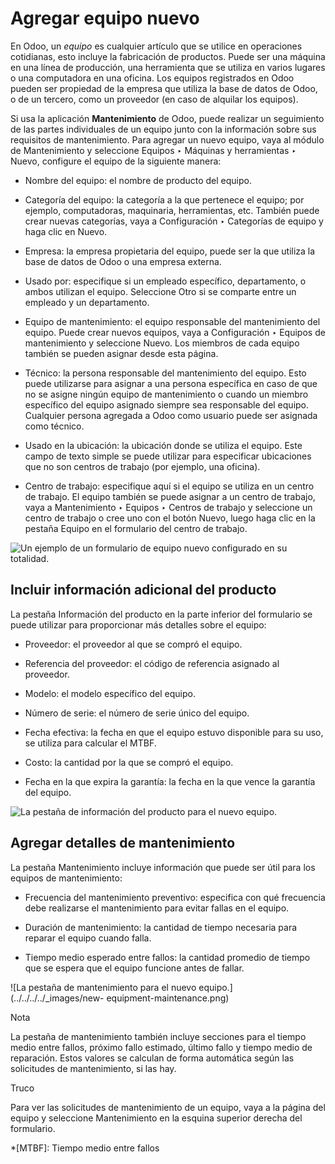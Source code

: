 # Agregar equipo nuevo

En Odoo, un _equipo_ es cualquier artículo que se utilice en operaciones
cotidianas, esto incluye la fabricación de productos. Puede ser una máquina en
una línea de producción, una herramienta que se utiliza en varios lugares o
una computadora en una oficina. Los equipos registrados en Odoo pueden ser
propiedad de la empresa que utiliza la base de datos de Odoo, o de un tercero,
como un proveedor (en caso de alquilar los equipos).

Si usa la aplicación **Mantenimiento** de Odoo, puede realizar un seguimiento
de las partes individuales de un equipo junto con la información sobre sus
requisitos de mantenimiento. Para agregar un nuevo equipo, vaya al módulo de
Mantenimiento y seleccione Equipos ‣ Máquinas y herramientas ‣ Nuevo,
configure el equipo de la siguiente manera:

  * Nombre del equipo: el nombre de producto del equipo.

  * Categoría del equipo: la categoría a la que pertenece el equipo; por ejemplo, computadoras, maquinaria, herramientas, etc. También puede crear nuevas categorías, vaya a Configuración ‣ Categorías de equipo y haga clic en Nuevo.

  * Empresa: la empresa propietaria del equipo, puede ser la que utiliza la base de datos de Odoo o una empresa externa.

  * Usado por: especifique si un empleado específico, departamento, o ambos utilizan el equipo. Seleccione Otro si se comparte entre un empleado y un departamento.

  * Equipo de mantenimiento: el equipo responsable del mantenimiento del equipo. Puede crear nuevos equipos, vaya a Configuración ‣ Equipos de mantenimiento y seleccione Nuevo. Los miembros de cada equipo también se pueden asignar desde esta página.

  * Técnico: la persona responsable del mantenimiento del equipo. Esto puede utilizarse para asignar a una persona específica en caso de que no se asigne ningún equipo de mantenimiento o cuando un miembro específico del equipo asignado siempre sea responsable del equipo. Cualquier persona agregada a Odoo como usuario puede ser asignada como técnico.

  * Usado en la ubicación: la ubicación donde se utiliza el equipo. Este campo de texto simple se puede utilizar para especificar ubicaciones que no son centros de trabajo (por ejemplo, una oficina).

  * Centro de trabajo: especifique aquí si el equipo se utiliza en un centro de trabajo. El equipo también se puede asignar a un centro de trabajo, vaya a Mantenimiento ‣ Equipos ‣ Centros de trabajo y seleccione un centro de trabajo o cree uno con el botón Nuevo, luego haga clic en la pestaña Equipo en el formulario del centro de trabajo.

![Un ejemplo de un formulario de equipo nuevo configurado en su
totalidad.](../../../../_images/new-equipment-form.png)

## Incluir información adicional del producto

La pestaña Información del producto en la parte inferior del formulario se
puede utilizar para proporcionar más detalles sobre el equipo:

  * Proveedor: el proveedor al que se compró el equipo.

  * Referencia del proveedor: el código de referencia asignado al proveedor.

  * Modelo: el modelo específico del equipo.

  * Número de serie: el número de serie único del equipo.

  * Fecha efectiva: la fecha en que el equipo estuvo disponible para su uso, se utiliza para calcular el MTBF.

  * Costo: la cantidad por la que se compró el equipo.

  * Fecha en la que expira la garantía: la fecha en la que vence la garantía del equipo.

![La pestaña de información del producto para el nuevo
equipo.](../../../../_images/new-equipment-product-information.png)

## Agregar detalles de mantenimiento

La pestaña Mantenimiento incluye información que puede ser útil para los
equipos de mantenimiento:

  * Frecuencia del mantenimiento preventivo: especifica con qué frecuencia debe realizarse el mantenimiento para evitar fallas en el equipo.

  * Duración de mantenimiento: la cantidad de tiempo necesaria para reparar el equipo cuando falla.

  * Tiempo medio esperado entre fallos: la cantidad promedio de tiempo que se espera que el equipo funcione antes de fallar.

![La pestaña de mantenimiento para el nuevo equipo.](../../../../_images/new-
equipment-maintenance.png)

Nota

La pestaña de mantenimiento también incluye secciones para el tiempo medio
entre fallos, próximo fallo estimado, último fallo y tiempo medio de
reparación. Estos valores se calculan de forma automática según las
solicitudes de mantenimiento, si las hay.

Truco

Para ver las solicitudes de mantenimiento de un equipo, vaya a la página del
equipo y seleccione Mantenimiento en la esquina superior derecha del
formulario.

  *[MTBF]: Tiempo medio entre fallos

